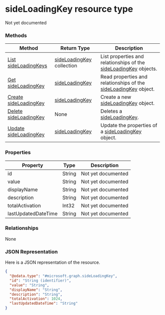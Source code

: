 ﻿# sideLoadingKey resource type

Not yet documented
### Methods
|Method|Return Type|Description|
|---|---|---|
|[List sideLoadingKeys](../api/intune_onboarding_sideLoadingKey_list.md)|[sideLoadingKey](../resources/intune_onboarding_sideLoadingKey.md) collection|List properties and relationships of the [sideLoadingKey](../resources/intune_onboarding_sideLoadingKey.md) objects.|
|[Get sideLoadingKey](../api/intune_onboarding_sideLoadingKey_get.md)|[sideLoadingKey](../resources/intune_onboarding_sideLoadingKey.md)|Read properties and relationships of the [sideLoadingKey](../resources/intune_onboarding_sideLoadingKey.md) object.|
|[Create sideLoadingKey](../api/intune_onboarding_sideLoadingKey_create.md)|[sideLoadingKey](../resources/intune_onboarding_sideLoadingKey.md)|Create a new [sideLoadingKey](../resources/intune_onboarding_sideLoadingKey.md) object.|
|[Delete sideLoadingKey](../api/intune_onboarding_sideLoadingKey_delete.md)|None|Deletes a [sideLoadingKey](../resources/intune_onboarding_sideLoadingKey.md).|
|[Update sideLoadingKey](../api/intune_onboarding_sideLoadingKey_update.md)|[sideLoadingKey](../resources/intune_onboarding_sideLoadingKey.md)|Update the properties of a [sideLoadingKey](../resources/intune_onboarding_sideLoadingKey.md) object.|

### Properties
|Property|Type|Description|
|---|---|---|
|id|String|Not yet documented|
|value|String|Not yet documented|
|displayName|String|Not yet documented|
|description|String|Not yet documented|
|totalActivation|Int32|Not yet documented|
|lastUpdatedDateTime|String|Not yet documented|

### Relationships
None
### JSON Representation
Here is a JSON representation of the resource.
<!-- {
  "blockType": "resource",
  "keyProperty": "id",
  "@odata.type": "microsoft.graph.sideLoadingKey"
}
-->
```json
{
  "@odata.type": "#microsoft.graph.sideLoadingKey",
  "id": "String (identifier)",
  "value": "String",
  "displayName": "String",
  "description": "String",
  "totalActivation": 1024,
  "lastUpdatedDateTime": "String"
}
```



